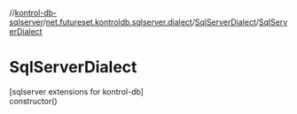 //[kontrol-db-sqlserver](../../../index.md)/[net.futureset.kontroldb.sqlserver.dialect](../index.md)/[SqlServerDialect](index.md)/[SqlServerDialect](-sql-server-dialect.md)

# SqlServerDialect

[sqlserver extensions for kontrol-db]\
constructor()
